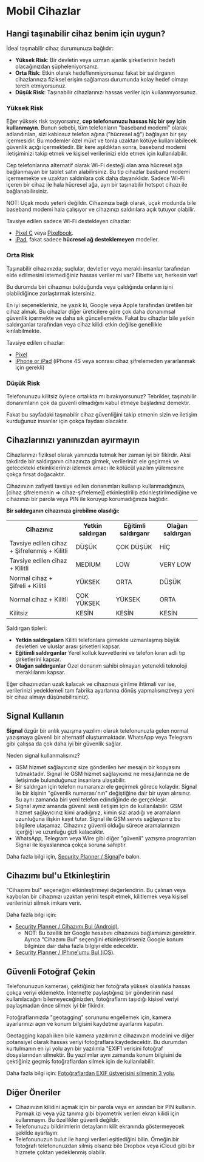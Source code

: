 # Mobil Cihazlar

## Hangi taşınabilir cihaz benim için uygun?

İdeal taşınabilir cihaz durumunuza bağlıdır:

* **Yüksek Risk**: Bir devletin veya uzman ajanlık şirketlerinin hedefi olacağınızdan şüpheleniyorsanız.
* **Orta Risk**: Etkin olarak hedeflenmiyorsunuz fakat bir saldırganın cihazlarınıza fiziksel erişim sağlaması durumunda kolay hedef olmayı tercih etmiyorsunuz.
* **Düşük Risk**: Taşınabilir cihazlarınızı hassas veriler için kullanmıyorsunuz.

### Yüksek Risk

Eğer yüksek risk taşıyorsanız, **cep telefonunuzu hassas hiç bir şey için kullanmayın**. Bunun sebebi, tüm telefonların "baseband modemi" olarak adlandırılan, sizi kablosuz telefon ağına ("hücresel ağ") bağlayan bir şey içermesidir. Bu modemler özel mükt ve tonla uzaktan kötüye kullanılabilecek güvenlik açığı içermektedir. Bir kere aşıldıktan sonra, baseband modemi iletişiminizi takip etmek ve kişisel verilerinizi elde etmek için kullanılabilir.

Cep telefonlarına alternatif olarak Wi-Fi desteği olan ama hücresel ağa bağlanmayan bir tablet satın alabilirsiniz. Bu tip cihazlar basband modemi içermemekte ve uzaktan saldırılara çok daha dayanıklıdır. Sadece Wi-Fi içeren bir cihaz ile hala hücresel ağa, ayrı bir taşınabilir hotspot cihazı ile bağlanabilirsiniz.

NOT: Uçak modu yeterli değildir. Cihazınıza bağlı olarak, uçak modunda bile baseband modemi hala çalışıyor ve cihazınızı saldırılara açık tutuyor olabilir.

Tavsiye edilen sadece Wi-Fi destekleyen cihazlar:

* [Pixel C](https://en.wikipedia.org/wiki/Pixel_C) veya [Pixelbook](https://en.wikipedia.org/wiki/Google_Pixelbook).
* [iPad](https://en.wikipedia.org/wiki/IPad), fakat sadece **hücresel ağ desteklemeyen** modeller.

### Orta Risk

Taşınabilir cihazınızda; suçlular, devletler veya meraklı insanlar tarafından elde edilmesini istemediğiniz hassas veriler mi var? Elbette var, herkesin var!

Bu durumda biri cihazınızı bulduğunda veya çaldığında onların işini olabildiğince zorlaştırmak istersiniz.

En iyi seçenekleriniz, ne yazık ki, Google veya Apple tarafından üretilen bir cihaz almak. Bu cihazlar diğer üreticilere göre çok daha donanımsal güvenlik içermekte ve daha sık güncellemekte. Fakat bu cihazlar bile yetkin saldırganlar tarafından veya cihaz kilidi etkin değilse genellikle kırılabilmekte.

Tavsiye edilen cihazlar:

* [Pixel](https://en.wikipedia.org/wiki/Google_Pixel)
* [iPhone or iPad](https://en.wikipedia.org/wiki/IPhone) (iPhone 4S veya sonrası cihaz şifrelemeden yararlanmak için gerekli)

### Düşük Risk

Telefonunuzu kilitsiz öylece ortalıkta mı bırakıyorsunuz? Tebrikler, taşınabilir donanımların çok da güvenli olmadığını kabul etmeye başladınız demektir.

Fakat bu sayfadaki taşınabilir cihaz güvenliğini takip etmenin sizin ve iletişim kurduğunuz insanlar için çokça faydası olacaktır.

## Cihazlarınızı yanınızdan ayırmayın

Cihazlarınızı fiziksel olarak yanınızda tutmak her zaman iyi bir fikirdir. Aksi takdirde bir saldırganın cihazınıza girmek, verilerinizi ele geçirmek ve gelecekteki etkinliklerinizi izlemek amacı ile kötücül yazılım yülemesine çokça fırsat doğacaktır.

Cihazınızın zafiyeti tavsiye edilen donanımları kullanıp kullanmadığınıza, [cihaz şifrelemenin => cihaz-şifreleme]] etkinleştirilip etkinleştirilmediğine ve cihazınızı bir parola veya PIN ile koruyup korumadığınıza bağlıdır.

**Bir saldırganın cihazınıza girebilme olasılığı:**

<table class="table">
<tr>
  <th>Cihazınız</th>
  <th>Yetkin saldırgan</th>
  <th>Eğitimli saldırganr</th>
  <th>Olağan saldırgan</th>
</tr>
<tr>
  <td>Tavsiye edilen cihaz + Şifrelenmiş + Kilitli</td>
  <td>DÜŞÜK</td>
  <td>ÇOK DÜŞÜK</td>
  <td>HİÇ</td>
</tr>
<tr>
  <td>Tavsiye edilen cihaz + Kilitli</td>
  <td>MEDIUM</td>
  <td>LOW</td>
  <td>VERY LOW</td>
</tr>
<tr>
  <td>Normal cihaz + Şifreli + Kilitli</td>
  <td>YÜKSEK</td>
  <td>ORTA</td>
  <td>DÜŞÜK</td>
</tr>
<tr>
  <td>Normal cihaz + Kilitli</td>
  <td>ÇOK YÜKSEK</td>
  <td>YÜKSEK</td>
  <td>ORTA</td>
</tr>
<tr>
  <td>Kilitsiz</td>
  <td>KESİN</td>
  <td>KESİN</td>
  <td>KESİN</td>
</tr>
</table>

Saldırgan tipleri:

* **Yetkin saldırgalarn** Kilitli telefonlara girmekte uzmanlaşmış büyük devletleri ve uluslar arası şirketleri kapsar.
* **Eğitimli saldırganlar** Yerel kolluk kuvvetlerini ve telefon kıran adli tıp şirketlerini kapsar.
* **Olağan saldırganlar** Özel donanım sahibi olmayan yetenekli teknoloji meraklılarını kapsar.

Eğer cihazınızdan uzak kalacak ve cihazınıza girilme ihtimali var ise, verilerinizi yedeklemeli tam fabrika ayarlarına dönüş yapmalısınız(veya yeni bir cihaz almayı düşünebilirsiniz).

## Signal Kullanın

**Signal** özgür bir anlık yazışma yazılımı olarak telefonunuzla gelen normal yazışmaya güvenli bir alternatif oluşturmaktadır. WhatsApp veya Telegram gibi çalışsa da çok daha iyi bir güvenlik sağlar.

Neden signal kullanmalısınız?

* GSM hizmet sağlayıcınız size gönderilen her mesajın bir kopyasını tutmaktadır. Signal ile GSM hizmet sağlayıcınız ne mesajlarınıza ne de iletişimde bulunduğunuz insanlara ulaşabilir.
* Bir saldırgan için telefon numaranızı ele geçirmek görece kolaydır. Signal ile bir kişinin "güvenlik numarası'nın" değiştiğine dair bir uyarı alırsınız. Bu aynı zamanda biri yeni telefon edindiğinde de gerçekleşir.
* Signal aynız amanda güvenli sesli iletişim için de kullanılabilir. GSM hizmet sağlayıcınız kimi aradığınız, kimin sizi aradığı ve aramaların uzunluğuna ilişkin kayıt tutar. Signal ile GSM servis sağlayızınız bu bilgilere ulaşamaz. Cihazınız güvenli olduğu sürece aramalarınızın içerğiği ve uzunluğu gizli kalacaktır.
* WhatsApp, Telegram veya Wire gibi diğer "güvenli" yazışma programları Signal ile kıyaslanınca çokça soruna sahiptir.

Daha fazla bilgi için, [Security Planner / Signal](https://securityplanner.org/#/tool/signal)'e bakın.

## Cihazımı bul'u Etkinleştirin

"Cihazımı bul" seçeneğini etkinleştirmeyi değerlendirin. Bu çalınan veya kaybolan bir cihazınızı uzaktan yerini tespit etmek, kilitlemek veya kişisel verilerinizi silmek imkanı verir.

Daha fazla bilgi için:

* [Security Planner / Cihazımı Bul (Android)](https://securityplanner.org/#/tool/find-my-device).
  * NOT: Bu özellik bir Google hesabını cihazınıza bağlamanızı gerektirir. Ayrıca "Cihazımı Bul" seçenğini etkinleştirirseniz Google konum bilginize dair daha fazla bilgiyi elde edecektir.
* [Security Planner /  IPhıne'umu Bul (iOS)](https://securityplanner.org/#/tool/find-my-iphone).

## Güvenli Fotoğraf Çekin

Telefonunuzun kamerası, çektiğiniz her fotoğrafa yüksek olasılıkla hassas çokça veriyi eklemekte. İnternette paylaştığınız bir gönderinin nasıl kullanılacağını bilemeyeceğinizden, fotoğrafların taşıdığı kişisel veriyi paylaşmadan önce silmek iyi bir fikirdir.

Fotoğraflarınızda "geotagging" sorununu engellemek için, kamera ayarlarınızı açın ve konum bilgisini kaydetme ayarlarını kapatın.

Geotagging kapalı iken bile kamera yazılımınız cihazınızın modelini ve diğer potansiyel olarak hassas veriyi fotoğraflara kaydedecektir. Bu durumdan kurtulmanın en iyi yolu ayrı bir yazılımla "EXIF1 verisini fotoğraf dosyalarından silmektir. Bu yazılımlar aynı zamanda konum bilgisini de çektiğiniz geçmiş fotoğraflardan silmek için de kullanılabilir.

Daha fazla bilgi için: [Fotoğraflardan EXIF üstverisini silmenin 3 yolu](https://www.makeuseof.com/tag/3-ways-to-remove-exif-metadata-from-photos-and-why-you-might-want-to/).

## Diğer Öneriler

* Cihazınızın kilidini açmak için bir parola veya en azından bir PIN kullanın. Parmak izi veya yüz tanıma gibi biyometrik verileri ekran kilidi için kullanmayın. Bu özellikler güvenli değildir.
* Telefonunuzu bildirimlerin detaylarını kilit ekranında göstermeyecek şekilde ayarlayın.
* Telefonunuzun bulut ile hangi verileri eşitlediğini bilin. Örneğin bir fotoğrafı telefonunuzdan silmiş olsanız bile Dropbox veya iCloud gibi bir hizmete çoktan yedeklenmiş olabilir.
